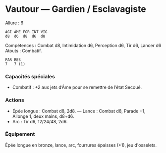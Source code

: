 # Vautour — Gardien / Esclavagiste

Allure : 6

	AGI	ÂME	FOR	INT	VIG
	d8	d6	d8	d6	d8

Compétences : Combat d8, Intimidation d6, Perception d6, Tir d6, Lancer d6
Atouts : Combatif.

	PAR	RES
	7	7 (1)

### Capacités spéciales
- Combatif  : +2 aux jets d’Âme pour se remettre de l’état Secoué.

### Actions
- Épée longue : Combat d8, 2d8.
— Lance : Combat d8, Parade +1, Allonge 1, deux mains, d8+d6.
- Arc : Tir d6, 12/24/48, 2d6.

### Équipement
Épée longue en bronze, lance, arc, fourrures épaisses (+1), jeu d'osselets.
